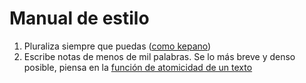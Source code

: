 # Manual de estilo

1. Pluraliza siempre que puedas ([como kepano](https://stephango.com/vault#personal-rules))
2. Escribe notas de menos de mil palabras. Se lo más breve y denso posible, piensa en la [función de atomicidad de un texto](202506051851.md)

